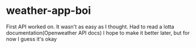 # weather-app-boi
First API worked on. 
It wasn't as easy as I thought. Had to read a lotta documentation(Openweather API docs)
I hope to make it better later, but for now I guess it's okay
